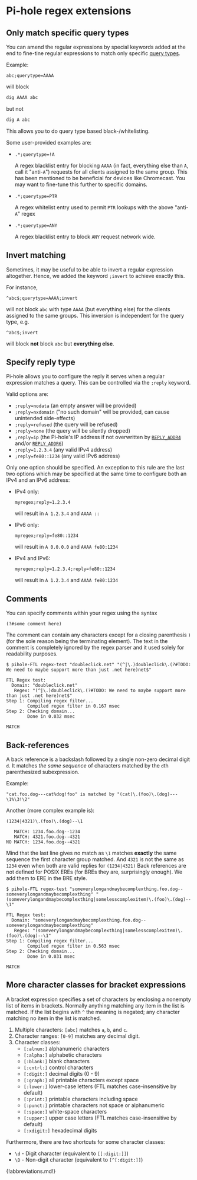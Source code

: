 # Pi-hole regex extensions

## Only match specific query types

You can amend the regular expressions by special keywords added at the end to fine-tine regular expressions to match only specific [query types](../database/ftl.md#supported-query-types).

Example:

```plain
abc;querytype=AAAA
```

will block

```bash
dig AAAA abc
```

but not

```bash
dig A abc
```

This allows you to do query type based black-/whitelisting.

Some user-provided examples are:

- `.*;querytype=!A`

    A regex blacklist entry for blocking `AAAA` (in fact, everything else than `A`, call it "anti-`A`") requests for all clients assigned to the same group. This has been mentioned to be beneficial for devices like Chromecast. You may want to fine-tune this further to specific domains.

- `.*;querytype=PTR`

    A regex whitelist entry used to permit `PTR` lookups with the above "anti-`A`" regex

- `.*;querytype=ANY`

    A regex blacklist entry to block `ANY` request network wide.

## Invert matching

Sometimes, it may be useful to be able to invert a regular expression altogether. Hence, we added the keyword `;invert` to achieve exactly this.

For instance,

```plain
^abc$;querytype=AAAA;invert
```

will not block `abc` with type `AAAA` (but everything else) for the clients assigned to the same groups. This inversion is independent for the query type, e.g.

```plain
^abc$;invert
```

will block **not** block `abc` but **everything else**.

## Specify reply type

Pi-hole allows you to configure the reply it serves when a regular expression matches a query. This can be controlled via the `;reply` keyword.

Valid options are:

- `;reply=nodata` (an empty answer will be provided)
- `;reply=nxdomain` ("no such domain" will be provided, can cause unintended side-effects)
- `;reply=refused` (the query will be refused)
- `;reply=none` (the query will be silently dropped)
- `;reply=ip` (the Pi-hole's IP address if not overwritten by [`REPLY_ADDR4`](../ftldns/configfile.md#reply_addr4) and/or [`REPLY_ADDR6`](../ftldns/configfile.md#reply_addr6))
- `;reply=1.2.3.4` (any valid IPv4 address)
- `;reply=fe80::1234` (any valid IPv6 address)

Only one option should be specified. An exception to this rule are the last two options which may be specified at the same time to configure both an IPv4 and an IPv6 address:

- IPv4 only:

  ```plain
  myregex;reply=1.2.3.4
  ```

  will result in `A 1.2.3.4` and `AAAA ::`
- IPv6 only:

  ```plain
  myregex;reply=fe80::1234
  ```

  will result in `A 0.0.0.0` and `AAAA fe80:1234`
- IPv4 and IPv6:

  ```plain
  myregex;reply=1.2.3.4;reply=fe80::1234
  ```

  will result in `A 1.2.3.4` and `AAAA fe80:1234`

## Comments

You can specify comments within your regex using the syntax

```plain
(?#some comment here)
```

The comment can contain any characters except for a closing parenthesis `)` (for the sole reason being the terminating element). The text in the comment is completely ignored by the regex parser and it used solely for readability purposes.

```plain
$ pihole-FTL regex-test "doubleclick.net" "(^|\.)doubleclick\.(?#TODO: We need to maybe support more than just .net here)net$"

FTL Regex test:
  Domain: "doubleclick.net"
   Regex: "(^|\.)doubleclick\.(?#TODO: We need to maybe support more than just .net here)net$"
Step 1: Compiling regex filter...
        Compiled regex filter in 0.167 msec
Step 2: Checking domain...
        Done in 0.032 msec

MATCH
```

## Back-references

A back reference is a backslash followed by a single non-zero decimal digit `d`. It matches *the same sequence* of characters matched by the `d`th parenthesized subexpression.

Example:

```plain
"cat.foo.dog---cat%dog!foo" is matched by "(cat)\.(foo)\.(dog)---\1%\3!\2"
```

Another (more complex example is):

```plain
(1234|4321)\.(foo)\.(dog)--\1
```

```plain
   MATCH: 1234.foo.dog--1234
   MATCH: 4321.foo.dog--4321
NO MATCH: 1234.foo.dog--4321
```

Mind that the last line gives no match as `\1` matches **exactly** the same sequence the first character group matched. And `4321` is not the same as `1234` even when both are valid replies for `(1234|4321)` Back references are not defined for POSIX EREs (for BREs they are, surprisingly enough). We add them to ERE in the BRE style.

```plain
$ pihole-FTL regex-test "someverylongandmaybecomplexthing.foo.dog--someverylongandmaybecomplexthing" "(someverylongandmaybecomplexthing|somelesscomplexitem)\.(foo)\.(dog)--\1"

FTL Regex test:
  Domain: "someverylongandmaybecomplexthing.foo.dog--someverylongandmaybecomplexthing"
   Regex: "(someverylongandmaybecomplexthing|somelesscomplexitem)\.(foo)\.(dog)--\1"
Step 1: Compiling regex filter...
        Compiled regex filter in 0.563 msec
Step 2: Checking domain...
        Done in 0.031 msec

MATCH
```

## More character classes for bracket expressions

A bracket expression specifies a set of characters by enclosing a nonempty list of items in brackets. Normally anything matching any item in the list is matched. If the list begins with `^` the meaning is negated; any character matching no item in the list is matched.

1. Multiple characters: `[abc]` matches `a`, `b`, and `c`.
2. Character ranges: `[0-9]` matches any decimal digit.
3. Character classes:
    - `[:alnum:]` alphanumeric characters
    - `[:alpha:]` alphabetic characters
    - `[:blank:]` blank characters
    - `[:cntrl:]` control characters
    - `[:digit:]` decimal digits (0 - 9)
    - `[:graph:]` all printable characters except space
    - `[:lower:]` lower-case letters (FTL matches case-insensitive by default)
    - `[:print:]` printable characters including space
    - `[:punct:]` printable characters not space or alphanumeric
    - `[:space:]` white-space characters
    - `[:upper:]` upper case letters (FTL matches case-insensitive by default)
    - `[:xdigit:]` hexadecimal digits

Furthermore, there are two shortcuts for some character classes:

- `\d` - Digit character (equivalent to `[[:digit:]]`)
- `\D` - Non-digit character (equivalent to `[^[:digit:]]`)

{!abbreviations.md!}
